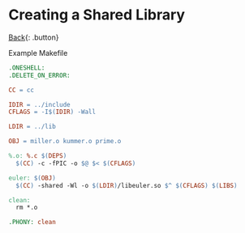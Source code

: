 # Creating a Shared Library

[Back](./c-compiler.md){: .button}

Example Makefile

```makefile
.ONESHELL:
.DELETE_ON_ERROR:

CC = cc

IDIR = ../include
CFLAGS = -I$(IDIR) -Wall

LDIR = ../lib

OBJ = miller.o kummer.o prime.o

%.o: %.c $(DEPS)
  $(CC) -c -fPIC -o $@ $< $(CFLAGS)

euler: $(OBJ)
  $(CC) -shared -Wl -o $(LDIR)/libeuler.so $^ $(CFLAGS) $(LIBS)

clean:
  rm *.o

.PHONY: clean
```

